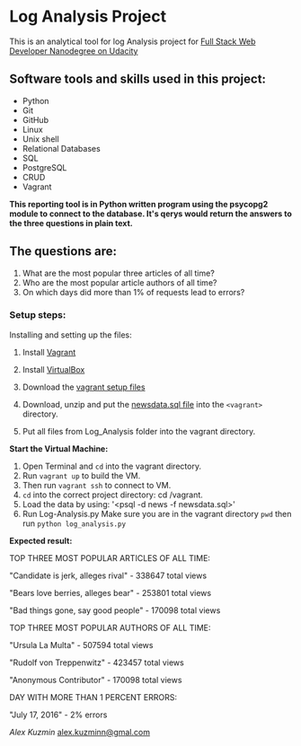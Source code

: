# Log Analysis Project

This is an analytical tool for log Analysis project for [Full Stack Web Developer Nanodegree on Udacity](https://www.udacity.com/course/full-stack-web-developer-nanodegree--nd004)

## Software tools and skills used in this project:

- Python
- Git
- GitHub
- Linux 
- Unix shell
- Relational Databases
- SQL
- PostgreSQL
- CRUD
- Vagrant


**This reporting tool is in Python written program using the psycopg2 module to connect to the database.
It's qerys would return the answers to the three questions in plain text.**

## The questions are:

1. What are the most popular three articles of all time?
2. Who are the most popular article authors of all time?
3. On which days did more than 1% of requests lead to errors?

### Setup steps:

Installing and setting up the files:

1. Install [Vagrant](https://www.vagrantup.com/)

2. Install [VirtualBox](https://www.virtualbox.org/wiki/Download_Old_Builds_5_1)

3. Download the [vagrant setup files](https://www.vagrantup.com/downloads.html)

4. Download, unzip and put the [newsdata.sql file](https://d17h27t6h515a5.cloudfront.net/topher/2016/August/57b5f748_newsdata/newsdata.zip) into the `<vagrant>` directory.

5. Put all files from Log_Analysis folder into the vagrant directory.

**Start the Virtual Machine:**

1. Open Terminal and `cd` into the vagrant directory.
2. Run `vagrant up` to build the VM.
3. Then run `vagrant ssh` to connect to VM.
4. `cd` into the correct project directory: cd /vagrant.
5. Load the data by using: '<psql -d news -f newsdata.sql>'
6. Run Log-Analysis.py
   Make sure you are in the vagrant directory `pwd`
   then run `python log_analysis.py`

**Expected result:**

TOP THREE MOST POPULAR ARTICLES OF ALL TIME:

"Candidate is jerk, alleges rival" - 338647 total views

"Bears love berries, alleges bear" - 253801 total views

"Bad things gone, say good people" - 170098 total views


TOP THREE MOST POPULAR AUTHORS OF ALL TIME:

"Ursula La Multa" - 507594 total views

"Rudolf von Treppenwitz" - 423457 total views

"Anonymous Contributor" - 170098 total views


DAY WITH MORE THAN 1 PERCENT ERRORS:

"July 17, 2016" - 2% errors


*Alex Kuzmin* alex.kuzminn@gmal.com
